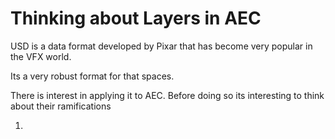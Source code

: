 # Thinking about Layers in AEC

USD is a data format developed by Pixar that has become very popular in the VFX world.

Its a very robust format for that spaces.

There is interest in applying it to AEC.  Before doing so its interesting to think about their ramifications

1. 

